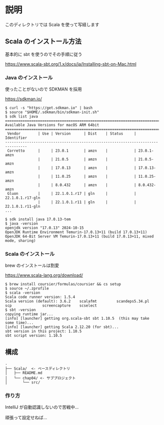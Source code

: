 # 説明

このディレクトリでは Scala を使って写経します

## Scala のインストール方法

基本的に sbt を使うのでその手順に従う

https://www.scala-sbt.org/1.x/docs/ja/Installing-sbt-on-Mac.html

### Java のインストール
使ったことがないので SDKMAN を採用

https://sdkman.io/

```console
$ curl -s "https://get.sdkman.io" | bash
$ source "$HOME/.sdkman/bin/sdkman-init.sh"
$ sdk list java
================================================================================
Available Java Versions for macOS ARM 64bit
================================================================================
 Vendor        | Use | Version      | Dist    | Status     | Identifier
--------------------------------------------------------------------------------
 Corretto      |     | 23.0.1       | amzn    |            | 23.0.1-amzn         
               |     | 21.0.5       | amzn    |            | 21.0.5-amzn         
               |     | 17.0.13      | amzn    |            | 17.0.13-amzn        
               |     | 11.0.25      | amzn    |            | 11.0.25-amzn        
               |     | 8.0.432      | amzn    |            | 8.0.432-amzn        
 Gluon         |     | 22.1.0.1.r17 | gln     |            | 22.1.0.1.r17-gln    
               |     | 22.1.0.1.r11 | gln     |            | 22.1.0.1.r11-gln    
...

$ sdk install java 17.0.13-tem
$ java -version
openjdk version "17.0.13" 2024-10-15
OpenJDK Runtime Environment Temurin-17.0.13+11 (build 17.0.13+11)
OpenJDK 64-Bit Server VM Temurin-17.0.13+11 (build 17.0.13+11, mixed mode, sharing)
```

### Scala のインストール

brew のインストールは割愛

https://www.scala-lang.org/download/

```console
$ brew install coursier/formulas/coursier && cs setup
$ source ~/.zprofile
$ scala -version
Scala code runner version: 1.5.4
Scala version (default): 3.6.2    scalafmt         scandeps5.34.pl  scp              screencapture    scselect         
$ sbt -version                                       
copying runtime jar...
[info] [launcher] getting org.scala-sbt sbt 1.10.5  (this may take some time)...
[info] [launcher] getting Scala 2.12.20 (for sbt)...
sbt version in this project: 1.10.5
sbt script version: 1.10.5
```

## 構成

```console
.
├── Scala/  <- ベースディレクトリ
│   ├── README.md
│   └── chap04/ <- サブプロジェクト
│       └── src/
```

### 作り方

IntelliJ が自動認識しないので苦戦中...

頑張って設定せねば...
